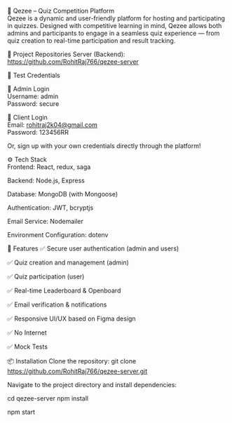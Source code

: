 🌟 Qezee – Quiz Competition Platform <br>
Qezee is a dynamic and user-friendly platform for hosting and participating in quizzes. Designed with competitive learning in mind, Qezee allows both admins and participants to engage in a seamless quiz experience — from quiz creation to real-time participation and result tracking.

🔗 Project Repositories
Server (Backend): https://github.com/RohitRaj766/qezee-server

🧪 Test Credentials

🔐 Admin Login <br>
Username: admin <br>
Password: secure

👤 Client Login <br>
Email: rohitraj2k04@gmail.com <br>
Password: 123456RR

Or, sign up with your own credentials directly through the platform!

⚙️ Tech Stack <br>
Frontend: React, redux, saga

Backend: Node.js, Express

Database: MongoDB (with Mongoose)

Authentication: JWT, bcryptjs

Email Service: Nodemailer

Environment Configuration: dotenv

🚀 Features
✅ Secure user authentication (admin and users)

✅ Quiz creation and management (admin)

✅ Quiz participation (user)

✅ Real-time Leaderboard & Openboard

✅ Email verification & notifications

✅ Responsive UI/UX based on Figma design

✅ No Internet 

✅ Mock Tests

📦 Installation
Clone the repository:
git clone https://github.com/RohitRaj766/qezee-server.git

Navigate to the project directory and install dependencies:

cd qezee-server
npm install

npm start

